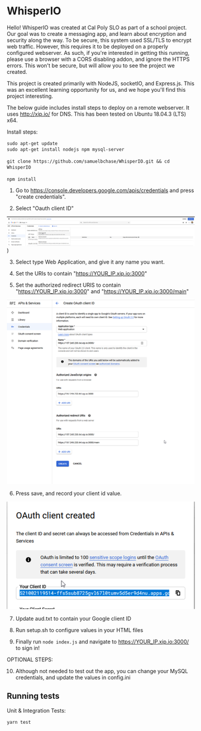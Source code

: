 # WhisperIO

Hello! WhisperIO was created at Cal Poly SLO as part of a school project. Our goal was to create a messaging app, and learn about encryption and security along the way.
To be secure, this system used SSL/TLS to encrypt web traffic. However, this requires it to be deployed on a properly configured webserver. As such, if you're interested in getting this running, please use a browser with a CORS disabling addon, and ignore the HTTPS errors. This won't be secure, but will allow you to see the project we created.

This project is created primarily with NodeJS, socketIO, and Express.js. This was an excellent learning opportunity for us, and we hope you'll find this project interesting.

The below guide includes install steps to deploy on a remote webserver. It uses http://xip.io/ for DNS. This has been tested on Ubuntu 18.04.3 (LTS) x64.

Install steps:

    sudo apt-get update
    sudo apt-get install nodejs npm mysql-server

    git clone https://github.com/samuelbchase/WhisperIO.git && cd WhisperIO

    npm install

1. Go to https://console.developers.google.com/apis/credentials and press "create credentials". 

2. Select "Oauth client ID"

![Image](/images/1.png))

3. Select type Web Application, and give it any name you want.

4. Set the URIs to contain "https://YOUR_IP.xip.io:3000" 
5. Set the authorized redirect URIS to contain "https://YOUR_IP.xip.io:3000" and "https://YOUR_IP.xip.io:3000/main"

![Image](/images/2.png)

6. Press save, and record your client id value.

![Image](/images/3.png)

7. Update aud.txt to contain your Google client ID

8. Run setup.sh to configure values in your HTML files

9. Finally run `node index.js` and navigate to https://YOUR_IP.xip.io:3000/ to sign in!

OPTIONAL STEPS:

10. Although not needed to test out the app, you can change your MySQL credentials, and update the values in config.ini

## Running tests
Unit & Integration Tests:

    yarn test
    